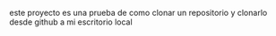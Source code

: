 este proyecto es una prueba de como clonar un repositorio y clonarlo desde github a mi escritorio local